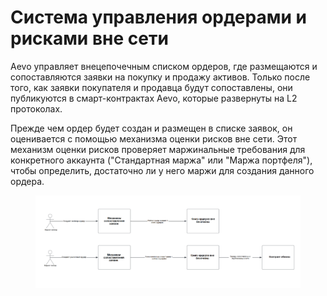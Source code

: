 # Система управления ордерами и рисками вне сети

Aevo управляет внецепочечным списком ордеров, где размещаются и сопоставляются заявки на покупку и продажу активов. Только после того, как заявки покупателя и продавца будут сопоставлены, они публикуются в смарт-контрактах Aevo, которые развернуты на L2 протоколах.

Прежде чем ордер будет создан и размещен в списке заявок, он оценивается с помощью механизма оценки рисков вне сети. Этот механизм оценки рисков проверяет маржинальные требования для конкретного аккаунта ("Стандартная маржа" или "Маржа портфеля"), чтобы определить, достаточно ли у него маржи для создания данного ордера.

<figure><img src="../../.gitbook/assets/Picture 1.png" alt=""><figcaption></figcaption></figure>
